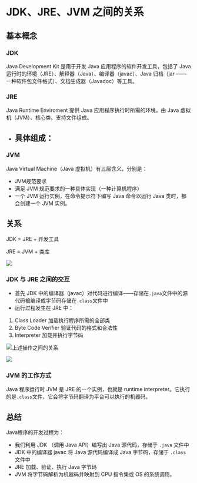 # JDK、JRE、JVM 之间的关系

## 基本概念

### JDK

Java Development Kit 是用于开发 Java 应用程序的软件开发工具，包括了 Java 运行时的环境（JRE）、解释器（Java）、编译器（javac）、Java 归档（jar ——一种软件包文件格式）、文档生成器（Javadoc）等工具。

### JRE

Java Runtime Enviroment 提供 Java 应用程序执行时所需的环境，由 Java 虚拟机（JVM）、核心类、支持文件组成。

- 具体组成：
  - 

### JVM

Java Virtual Machine（Java 虚拟机）有三层含义，分别是：

- JVM规范要求
- 满足 JVM 规范要求的一种具体实现（一种计算机程序）
- 一个 JVM 运行实例，在命令提示符下编写 Java 命令以运行 Java 类时，都会创建一个 JVM 实例。

## 关系

JDK = JRE + 开发工具

JRE = JVM + 类库

![](https://cdn2.howtodoinjava.com/wp-content/uploads/2018/05/JDK-JRE-JVM.png)

### JDK 与 JRE 之间的交互

- 首先 JDK 中的编译器（javac）对代码进行编译——存储在`.java`文件中的源代码被编译成字节码存储在`.class`文件中
-  运行过程发生在 JRE 中：
  1. Class Loader 加载执行程序所需的全部类
  2. Byte Code Verifier 验证代码的格式和合法性
  3. Interpreter 加载并执行字节码

![上述操作之间的关系](https://cdncontribute.geeksforgeeks.org/wp-content/uploads/JRE_JDK_JVM_2.jpg)

![](https://cdncontribute.geeksforgeeks.org/wp-content/uploads/JRE_JDK_JVM_4.jpg)

### JVM 的工作方式

Java 程序运行时 JVM 是 JRE 的一个实例，也就是 runtime interpreter。它执行的是`.class`文件，它会将字节码翻译为平台可以执行的机器码。

## 总结

Java程序的开发过程为：

- 我们利用 JDK （调用 Java API）编写出 Java 源代码，存储于 `.java` 文件中
- JDK 中的编译器 javac 将 Java 源代码编译成 Java 字节码，存储于 `.class` 文件中
- JRE 加载、验证、执行 Java 字节码
- JVM 将字节码解析为机器码并映射到 CPU 指令集或 OS 的系统调用。